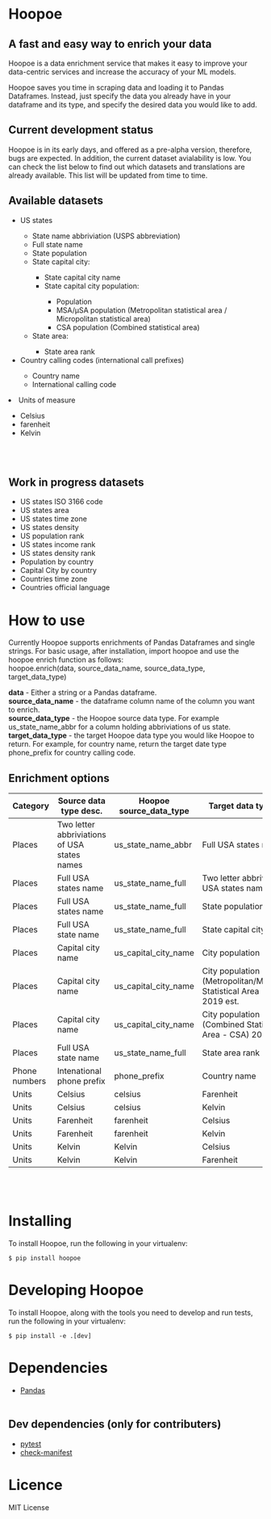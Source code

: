 # Hoopoe
## A fast and easy way to enrich your data

Hoopoe is a data enrichment service that makes it easy to improve your data-centric services and increase the accuracy of your ML models.

Hoopoe saves you time in scraping data and loading it to Pandas Dataframes. Instead, just specify the data you already have in your dataframe and its type, and specify the desired data you would like to add.

## Current development status
Hoopoe is in its early days, and offered as a pre-alpha version, therefore, bugs are expected. In addition, the current dataset avialability is low. You can check the list below to find out which datasets and translations are already available. This list will be updated from time to time.

## Available datasets
<ul>
<li>US states</li>
    <ul>
        <li>State name abbriviation (USPS abbreviation)</li>
        <li>Full state name</li>
        <li>State population</li>
        <li>State capital city:</li>
            <ul>
                <li>State capital city name</li>
                <li>State capital city population:</li>
                    <ul>
                        <li>Population</li>
                        <li>MSA/µSA population (Metropolitan statistical area / Micropolitan statistical area)</li>
                        <li>CSA population (Combined statistical area)</li>
                    </ul>
            </ul>
        <li>State area:</li>
            <ul>
                <li>State area rank</li>
            </ul>
    </ul>
<li>Country calling codes (international call prefixes)</li>
    <ul>
        <li>Country name</li>
        <li>International calling code</li>
    </ul>
</ul>
<li>Units of measure</li>
    <ul>
        <li>Celsius</li>
        <li>farenheit</li>
        <li>Kelvin</li>
    </ul>
<br><br>

## Work in progress datasets
<ul>
<li>US states ISO 3166 code</li>
<li>US states area</li>
<li>US states time zone</li>
<li>US states density</li>
<li>US population rank</li>
<li>US states income rank</li>
<li>US states density rank</li>
<li>Population by country</li>
<li>Capital City by country</li>
<li>Countries time zone</li>
<li>Countries official language</li>
</ul>

# How to use

Currently Hoopoe supports enrichments of Pandas Dataframes and single strings.
For basic usage, after installation, import hoopoe and use the hoopoe enrich function as follows:<br>
hoopoe.enrich(data, source_data_name, source_data_type, target_data_type)

<b>data</b> - Either a string or a Pandas dataframe.<br>
<b>source_data_name</b> - the dataframe column name of the column you want to enrich.<br>
<b>source_data_type</b> - the Hoopoe source data type. For example us_state_name_abbr for a column holding abbriviations of us state.<br>
<b>target_data_type</b> - the target Hoopoe data type you would like Hoopoe to return. For example, for country name, return the target date type phone_prefix for country calling code.

## Enrichment options
| Category | Source data type desc. | Hoopoe source_data_type | Target data type desc. | Hoopoe target_data_type
| ------ | ------ | ------ | ------ | ------ |
| Places | Two letter abbriviations of USA states names | us_state_name_abbr | Full USA states name  | us_state_name_full | 
| Places | Full USA states name  | us_state_name_full | Two letter abbriviations of USA states name | us_state_name_abbr |
| Places | Full USA states name  | us_state_name_full | State population (2019) | us_state_population |
| Places | Full USA state name | us_state_name_full | State capital city name | us_state_capital_city
| Places | Capital city name | us_capital_city_name | City population 2019 est.| us_capital_city_population 
| Places | Capital city name | us_capital_city_name | City population (Metropolitan/Micropolitan Statistical Area - MSA) 2019 est.| us_capital_city_population_msa
| Places | Capital city name | us_capital_city_name | City population (Combined Statistical Area - CSA) 2019 est. | us_capital_city_population_csa
| Places | Full USA state name | us_state_name_full | State area rank | us_state_area_rank
| Phone numbers | Intenational phone prefix | phone_prefix | Country name | country_name
| Units | Celsius | celsius | Farenheit | farenheit
| Units | Celsius | celsius | Kelvin | Kelvin
| Units | Farenheit | farenheit | Celsius | celsius
| Units | Farenheit | farenheit | Kelvin | Kelvin
| Units | Kelvin | Kelvin | Celsius | celsius
| Units | Kelvin | Kelvin | Farenheit | farenheit

<br><br>

# Installing
To install Hoopoe, run the following in your virtualenv:

`$ pip install hoopoe`

# Developing Hoopoe
To install Hoopoe, along with the tools you need to develop and run tests, run the following in your virtualenv:

`$ pip install -e .[dev]`

# Dependencies
* [Pandas](https://pandas.pydata.org)
<br><br>
## Dev dependencies (only for contributers)
* [pytest](https://pytest.org)
* [check-manifest](https://github.com/mgedmin/check-manifest)

# Licence
MIT License